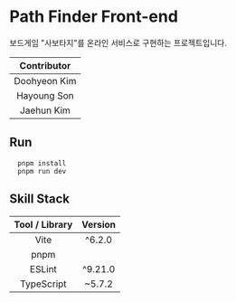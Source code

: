 # Path Finder Front-end

보드게임 "사보타지"를 온라인 서비스로 구현하는 프로젝트입니다.

|Contributor|
|:---:|
|Doohyeon Kim|
|Hayoung Son |
| Jaehun Kim |

## Run
```
  pnpm install
  pnpm run dev
```

## Skill Stack
|Tool / Library|Version|
|:---:|:---:|
|Vite|^6.2.0|
|pnpm|
|ESLint|^9.21.0|
|TypeScript|~5.7.2|